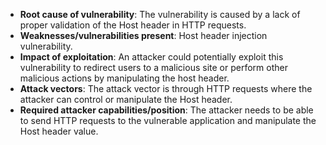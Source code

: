 - **Root cause of vulnerability**: The vulnerability is caused by a lack of proper validation of the Host header in HTTP requests.
- **Weaknesses/vulnerabilities present**: Host header injection vulnerability.
- **Impact of exploitation**: An attacker could potentially exploit this vulnerability to redirect users to a malicious site or perform other malicious actions by manipulating the host header.
- **Attack vectors**: The attack vector is through HTTP requests where the attacker can control or manipulate the Host header.
- **Required attacker capabilities/position**: The attacker needs to be able to send HTTP requests to the vulnerable application and manipulate the Host header value.